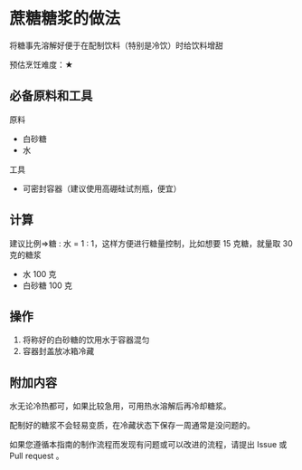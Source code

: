 # 蔗糖糖浆的做法

将糖事先溶解好便于在配制饮料（特别是冷饮）时给饮料增甜

预估烹饪难度：★

## 必备原料和工具

原料

- 白砂糖
- 水

工具

- 可密封容器（建议使用高硼硅试剂瓶，便宜）

## 计算

建议比例=>糖 : 水 = 1 : 1，这样方便进行糖量控制，比如想要 15 克糖，就量取 30 克的糖浆

- 水 100 克
- 白砂糖 100 克

## 操作

1. 将称好的白砂糖的饮用水于容器混匀
2. 容器封盖放冰箱冷藏

## 附加内容

水无论冷热都可，如果比较急用，可用热水溶解后再冷却糖浆。

配制好的糖浆不会轻易变质，在冷藏状态下保存一周通常是没问题的。

如果您遵循本指南的制作流程而发现有问题或可以改进的流程，请提出 Issue 或 Pull request 。
